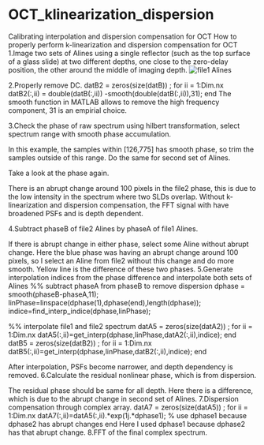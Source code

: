 # OCT_klinearization_dispersion
Calibrating interpolation and dispersion compensation for OCT
How to properly perform k-linearization and dispersion compensation for OCT
1.Image two sets of Alines using a single reflector (such as the top surface of a glass slide) at two different depths, one close to the zero-delay position, the other around the middle of imaging depth.
![file1 Alines](https://github.com/user-attachments/assets/350b919e-7d3f-4488-8972-13a38a62fa3a)

2.Properly remove DC.
datB2 = zeros(size(datB)) ;
for ii = 1:Dim.nx
    datB2(:,ii) = double(datB(:,ii)) -smooth(double(datB(:,ii)),31);
end
The smooth function in MATLAB allows to remove the high frequency component, 31 is an empirial choice.

3.Check the phase of raw spectrum using hilbert transformation, select spectrum range with smooth phase accumulation.

In this example, the samples within [126,775] has smooth phase, so trim the samples outside of this range. Do the same for second set of Alines.

Take a look at the phase again.

There is an abrupt change around 100 pixels in the file2 phase, this is due to the low intensity in the spectrum where two SLDs overlap.
Without k-linearization and dispersion compensation, the FFT signal with have broadened PSFs and is depth dependent.

4.Subtract phaseB of file2 Alines by phaseA of file1 Alines. 

If there is abrupt change in either phase, select some Aline without abrupt change. Here the blue phase was having an abrupt change around 100 pixels, so I select an Aline from file2 without this change and do more smooth. Yellow line is the difference of these two phases.
5.Generate interpolation indices from the phase difference and interpolate both sets of Alines
%% subtract phaseA from phaseB to remove dispersion
dphase = smooth(phaseB-phaseA,11);
linPhase=linspace(dphase(1),dphase(end),length(dphase));
indice=find_interp_indice(dphase,linPhase);

%% interpolate file1 and file2 spectrum
datA5 = zeros(size(datA2)) ;
for ii = 1:Dim.nx
    datA5(:,ii)=get_interp(dphase,linPhase,datA2(:,ii),indice);
end
datB5 = zeros(size(datB2)) ;
for ii = 1:Dim.nx
    datB5(:,ii)=get_interp(dphase,linPhase,datB2(:,ii),indice);
end


After interpolation, PSFs become narrower, and depth dependency is removed.
6.Calculate the residual nonlinear phase, which is from dispersion.

The residual phase should be same for all depth. Here there is a difference, which is due to the abrupt change in second set of Alines.
7.Dispersion compensation through complex array.
datA7 = zeros(size(datA5)) ;
for ii = 1:Dim.nx
    datA7(:,ii)=datA5(:,ii).*exp(1j.*dphase1); % use dphase1 because dphase2 has abrupt changes
end
Here I used dphase1 because dphase2 has that abrupt change.
8.FFT of the final complex spectrum.

